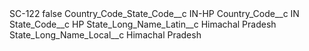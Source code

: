 <?xml version="1.0" encoding="UTF-8"?>
<CustomMetadata xmlns="http://soap.sforce.com/2006/04/metadata" xmlns:xsi="http://www.w3.org/2001/XMLSchema-instance" xmlns:xsd="http://www.w3.org/2001/XMLSchema">
    <label>SC-122</label>
    <protected>false</protected>
    <values>
        <field>Country_Code_State_Code__c</field>
        <value xsi:type="xsd:string">IN-HP</value>
    </values>
    <values>
        <field>Country_Code__c</field>
        <value xsi:type="xsd:string">IN</value>
    </values>
    <values>
        <field>State_Code__c</field>
        <value xsi:type="xsd:string">HP</value>
    </values>
    <values>
        <field>State_Long_Name_Latin__c</field>
        <value xsi:type="xsd:string">Himachal Pradesh</value>
    </values>
    <values>
        <field>State_Long_Name_Local__c</field>
        <value xsi:type="xsd:string">Himachal Pradesh</value>
    </values>
</CustomMetadata>
